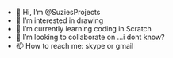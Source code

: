 - 👋 Hi, I’m @SuziesProjects
- 👀 I’m interested in drawing
- 🌱 I’m currently learning coding in Scratch
- 💞️ I’m looking to collaborate on ...i dont know?
- 📫 How to reach me: skype or gmail

<!---
SuziesProjects/SuziesProjects is a ✨ special ✨ repository because its `README.md` (this file) appears on your GitHub profile.
You can click the Preview link to take a look at your changes.
--->
